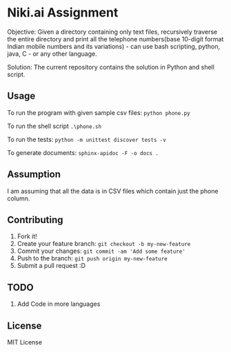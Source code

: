 # Niki.ai Assignment

Objective: Given a directory containing only text files, recursively traverse the entire directory and print all the telephone numbers(base 10-digit  format Indian mobile numbers and its variations) - can use bash
scripting, python, java, C - or any other language.

Solution: The current repository contains the solution in Python and shell script.

## Usage

To run the program with given sample csv files:
`python phone.py`

To run the shell script `.\phone.sh`

To run the tests:
`python -m unittest discover tests -v`

To generate documents:
`sphinx-apidoc -F -o docs .`

## Assumption

I am assuming that all the data is in CSV files which contain just the phone column.

## Contributing

1. Fork it!
2. Create your feature branch: `git checkout -b my-new-feature`
3. Commit your changes: `git commit -am 'Add some feature'`
4. Push to the branch: `git push origin my-new-feature`
5. Submit a pull request :D

## TODO

1. Add Code in more languages

## License

MIT License
